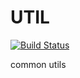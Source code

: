 # UTIL #
[![Build Status](https://travis-ci.org/felixcolaci/ms-util.svg?branch=master)](https://travis-ci.org/felixcolaci/ms-util)

common utils